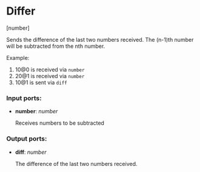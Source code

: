 # Differ

[number]

Sends the difference of the last two numbers received. The (n-1)th number will be subtracted from the nth number.

Example:
1. 10@0 is received via `number`
2. 20@1 is received via `number`
3. 10@1 is sent via `diff`

### Input ports:

* __number__: _number_

    Receives numbers to be subtracted



### Output ports:

* __diff__: _number_

    The difference of the last two numbers received.



